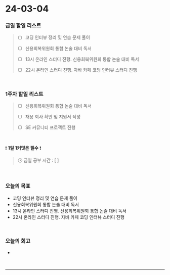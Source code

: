 # 24-03-04
### 금일 할일 리스트
> - [ ]  코딩 인터뷰 정리 및 연습 문제 풀이
>
> - [ ]  신용회복위원회 통합 논술 대비 독서
>
> - [ ]  13시 온라인 스터디 진행. 신용회복위원회 통합 논술 대비 독서
>
> - [ ]  22시 온라인 스터디 진행. 자바 카페 코딩 인터뷰 스터디 진행

<br/>

### 1주차 할일 리스트  
> - [ ]  신용회복위원회 통합 논술 대비 독서
>
> - [ ]  채용 회사 확인 및 지원서 작성
>
> - [ ]  SE 커뮤니티 프로젝트 진행

<br/>

❗ **1일 1커밋은 필수** ❗
> 🕒 금일 공부 시간 : [  ]

<br/>

### 오늘의 목표
- 코딩 인터뷰 정리 및 연습 문제 풀이
- 신용회복위원회 통합 논술 대비 독서
- 13시 온라인 스터디 진행. 신용회복위원회 통합 논술 대비 독서
- 22시 온라인 스터디 진행. 자바 카페 코딩 인터뷰 스터디 진행

<br>

### 오늘의 회고
- 


<br/>

------------  
